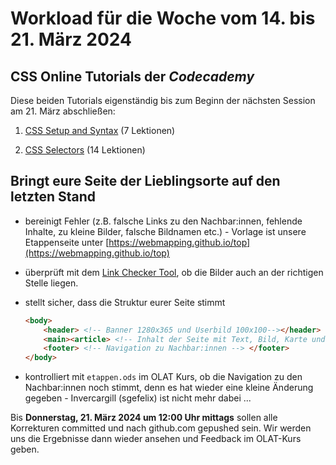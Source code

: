 # Workload für die Woche vom 14. bis 21. März 2024

## CSS Online Tutorials der *Codecademy*

Diese beiden Tutorials eigenständig bis zum Beginn der nächsten Session am 21. März abschließen:

1. [CSS Setup and Syntax](https://www.codecademy.com/courses/learn-css/lessons/learn-css-setup-and-syntax) (7 Lektionen)

2. [CSS Selectors](https://www.codecademy.com/courses/learn-css/lessons/learn-css-selectors) (14 Lektionen)

## Bringt eure Seite der Lieblingsorte auf den letzten Stand

- bereinigt Fehler (z.B. falsche Links zu den Nachbar:innen, fehlende Inhalte, zu kleine Bilder, falsche Bildnamen etc.) - Vorlage ist unsere Etappenseite unter [https://webmapping.github.io/top](https://webmapping.github.io/top)
- überprüft mit dem [Link Checker Tool](https://webmapping.github.io/linkchecker), ob die Bilder auch an der richtigen Stelle liegen.
- stellt sicher, dass die Struktur eurer Seite stimmt

    ```html
    <body>
        <header> <!-- Banner 1280x365 und Userbild 100x100--></header>
        <main><article> <!-- Inhalt der Seite mit Text, Bild, Karte und Links --> </article></main>
        <footer> <!-- Navigation zu Nachbar:innen --> </footer>
    </body>
    ```

- kontrolliert mit `etappen.ods` im OLAT Kurs, ob die Navigation zu den Nachbar:innen noch stimmt, denn es hat wieder eine kleine Änderung gegeben - Invercargill (sgefelix) ist nicht mehr dabei ...

Bis **Donnerstag, 21. März 2024 um 12:00 Uhr mittags** sollen alle Korrekturen committed und nach github.com gepushed sein. Wir werden uns die Ergebnisse dann wieder ansehen und Feedback im OLAT-Kurs geben.
